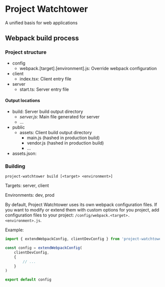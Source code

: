 # Project Watchtower

A unified basis for web applications

## Webpack build process

### Project structure


* config
    * webpack.[target].[environment].js: Override webpack configuration
* client
    * index.tsx: Client entry file
* server
    * start.ts: Server entry file

#### Output locations

* build: Server build output directory
    * *server.js*: Main file generated for server
    * ...
* public
    * assets: Client build output directory
        * main.js (hashed in production build)
        * vendor.js (hashed in production build)
        * ...
* assets.json: 

### Building

    project-watchtower build [<target> <environment>]

Targets: server, client

Environments: dev, prod

By default, Project Watchtower uses its own webpack configuration files. If you want to modify or extend them with custom options for you project, add configuration files to your project: `/config/webpack.<target>.<environment>.js`.

Example:

```ts
import { extendWebpackConfig, clientDevConfig } from 'project-watchtower/lib/build'

const config = extendWebpackConfig(
    clientDevConfig,
    {
        // ...
    }
)

export default config
```
